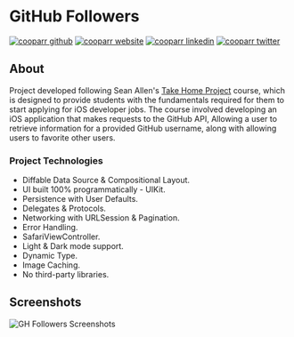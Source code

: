 # GitHub Followers
[![cooparr github](https://img.shields.io/badge/GitHub-Cooparr-181717.svg?style=flat&logo=github)](https://github.com/Cooparr)
[![cooparr website](https://img.shields.io/badge/Website-Alex_Cooper-26A5E4.svg?style=flat&logo=telegram)](https://cooparr.github.io/)
[![cooparr linkedin](https://img.shields.io/badge/LinkedIn-AlexanderCooper-0A66C2.svg?style=flat&logo=linkedin)](https://www.linkedin.com/in/alexandercooper)
[![cooparr twitter](https://img.shields.io/badge/Twitter-@ACooparr-1DA1F2.svg?style=flat&logo=twitter)](https://twitter.com/ACooparr)

## About
Project developed following Sean Allen's [Take Home Project](https://seanallen.teachable.com/p/take-home) course, which is designed to provide students with the fundamentals required for them to start applying for iOS developer jobs. The course involved developing an iOS application that makes requests to the GitHub API, Allowing a user to retrieve information for a provided GitHub username, along with allowing users to favorite other users.


### Project Technologies 
- Diffable Data Source &amp; Compositional Layout.
- UI built 100% programmatically - UIKit.
- Persistence with User Defaults.
- Delegates &amp; Protocols.
- Networking with URLSession & Pagination.
- Error Handling.
- SafariViewController.
- Light &amp; Dark mode support.
- Dynamic Type.
- Image Caching.
- No third-party libraries.


## Screenshots
![GH Followers Screenshots](https://i.imgur.com/8s2yOU1.png)
